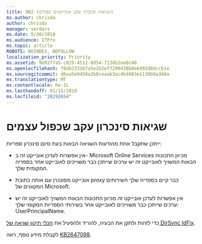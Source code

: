 ```yaml
---
title: 902 (שגיאות סינכרון עקב אובייקטים כפולים)
ms.author: chrisda
author: chrisda
manager: serdars
ms.date: 5/30/2018
ms.audience: ITPro
ms.topic: article
ROBOTS: NOINDEX, NOFOLLOW
localization_priority: Priority
ms.assetid: 9d9277a5-c825-4512-8d54-7138b2ee0c40
ms.openlocfilehash: f8db233167a5e2b2ef7290438b8e6d92d0dccb1e
ms.sourcegitcommit: d6ea5e9458a2b8ceaab3ac4bd483e1130b9a398a
ms.translationtype: MT
ms.contentlocale: he-IL
ms.lasthandoff: 01/15/2019
ms.locfileid: "28292654"
---
```

# <a name="sync-errors-due-to-duplicate-objects"></a>שגיאות סינכרון עקב שכפול עצמים

ייתכן שתקבל אחת מהודעות השגיאה הבאות בעת סיום סינכרון ספריות:
  
- אין אפשרות לעדכן אובייקט זה ב- Microsoft Online Services מכיוון התכונות הבאות המשויך לאובייקט זה יש ערכים שייתכן כבר משוייכים לאובייקט אחר בספריה המקומית שלך.
    
- אובייקט מסונכרן עם אותה כתובת proxy כבר קיים בספריה שלך השירותים המקוונים של Microsoft.
    
- אין אפשרות לעדכן אובייקט זה מכיוון התכונות הבאות המשויך לאובייקט זה יש ערכים שייתכן כבר משוייכים לאובייקט אחר בשירותי הספריות המקומי שלך: UserPrincipalName.
    
כדי לזהות ולתקן את הבעיה, להוריד ולהפעיל את [הכלי תיקון שגיאה של DirSync IdFix](https://www.microsoft.com/download/details.aspx?id=36832).
  
לקבלת מידע נוסף, ראה [KB2647098](https://support.microsoft.com/help/2647098/duplicate-or-invalid-attributes-prevent-directory-synchronization-in-o).
  

